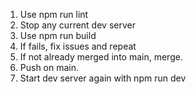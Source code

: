 1. Use npm run lint
2. Stop any current dev server
3. Use npm run build
4. If fails, fix issues and repeat
5. If not already merged into main, merge.
6. Push on main.
7. Start dev server again with npm run dev
